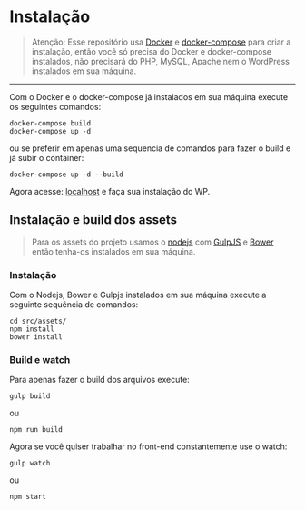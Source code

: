# Instalação

> Atenção: Esse repositório usa [Docker](https://www.docker.com/) e [docker-compose](https://docs.docker.com/compose/) para criar a instalação,
> então você só precisa do Docker e docker-compose instalados, não precisará do PHP, MySQL, Apache nem o WordPress instalados em sua máquina.

---

Com o Docker e o docker-compose já instalados em sua máquina execute os seguintes comandos:

```
docker-compose build
docker-compose up -d
```

ou se preferir em apenas uma sequencia de comandos para fazer o build e já subir o container:

```
docker-compose up -d --build
```

Agora acesse: [localhost](http://localhost/) e faça sua instalação do WP.

## Instalação e build dos assets

> Para os assets do projeto usamos o [nodejs](https://nodejs.org/en/) com [GulpJS](http://gulpjs.com/) e
> [Bower](https://bower.io/) então tenha-os instalados em sua máquina.

### Instalação

Com o Nodejs, Bower e Gulpjs instalados em sua máquina execute a seguinte sequência de comandos:

```
cd src/assets/
npm install
bower install
```

### Build e watch

Para apenas fazer o build dos arquivos execute:

```
gulp build
```
ou
```
npm run build
```

Agora se você quiser trabalhar no front-end constantemente use o watch:

```
gulp watch
```
ou
```
npm start
```

